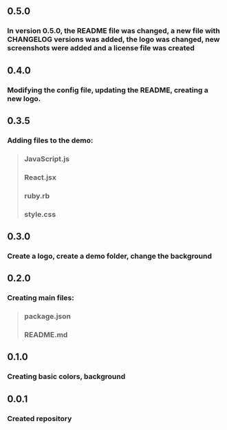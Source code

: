 ## 0.5.0
### In version 0.5.0, the README file was changed, a new file with CHANGELOG versions was added, the logo was changed, new screenshots were added and a license file was created

## 0.4.0
### Modifying the config file, updating the README, creating a new logo.

## 0.3.5
### Adding files to the demo:
> ### JavaScript.js
> ### React.jsx
> ### ruby.rb
> ### style.css

## 0.3.0
### Create a logo, create a demo folder, change the background

## 0.2.0
### Creating main files:
> ### package.json
> ### README.md

## 0.1.0
### Creating basic colors, background

## 0.0.1
### Created repository
